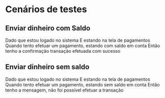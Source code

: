 # Cenários de testes

## Enviar dinheiro com Saldo

Dado que estou logado no sistema
E estando na tela de pagamentos
Quando tento efetuar um pagamento, estando com saldo em conta
Então tenho a confirmação transação efetuada com sucesso

## Enviar dinheiro sem saldo

Dado que estou logado no sistema
E estando na tela de pagamentos
Quando tento efetuar um pagamento, estando sem saldo em conta
Então tenho a mensagem, não foi possível efetuar a transação

